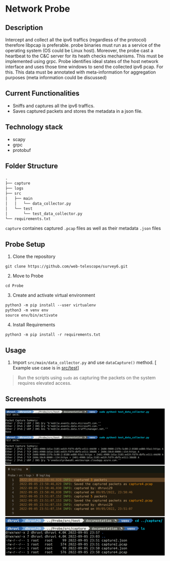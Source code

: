 # Network Probe

## Description
Intercept and collect all the ipv6 traffics (regardless of the protocol) therefore libpcap is preferable. probe binaries must run as a service of the operating system (OS could be Linux host).  Moreover, the probe cast a heartbeat to the C&C server for its heath checks mechanisms. This must be implemented using grpc.  Probe identifies ideal states of the host network interface and uses those time windows to send the collected ipv6 pcap.  For this. This data must be annotated with meta-information for aggregation purposes (meta information could be discussed) 

## Current Functionalities
* Sniffs and captures all the ipv6 traffics. 
* Saves captured packets and stores the metadata in a json file.

## Technology stack
* scapy
* grpc
* protobuf

## Folder Structure
```
.
├── capture
├── logs
├── src
│   ├── main
│   │   └── data_collector.py
│   └── test
│       └── test_data_collector.py
└── requirements.txt
```

`capture` containes captured `.pcap` files as well as their metadata `.json` files

## Probe Setup  
1. Clone the repository
```
git clone https://github.com/web-telescope/survey6.git
```
2. Move to Probe
```
cd Probe
```
3. Create and activate virtual environment
```
python3 -m pip install --user virtualenv
python3 -m venv env
source env/bin/activate
```
4. Install Requirements
```
python3 -m pip install -r requirements.txt
```

## Usage
1. Import `src/main/data_collector.py` and use `dataCapture()` method. [
Example use case is in [src/test](./src/test/test_data_collector.py)]
> Run the scripts using `sudo` as capturing the packets on the system requires elevated access.

## Screenshots
![](./screenshots/terminal_out.png)
![](./screenshots/log_out.png)
![](./screenshots/captured_files.png)
